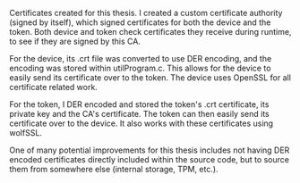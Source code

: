 Certificates created for this thesis. I created a custom certificate authority (signed by itself), which signed certificates for both the device and the token. Both device and token check certificates they receive during runtime, to see if they are signed by this CA.

For the device, its .crt file was converted to use DER encoding, and the encoding was stored within utilProgram.c. This allows for the device to easily send its certificate over to the token. The device uses OpenSSL for all certificate related work.

For the token, I DER encoded and stored the token's .crt certificate, its private key and the CA's certificate. The token can then easily send its certificate over to the device. It also works with these certificates using wolfSSL.

One of many potential improvements for this thesis includes not having DER encoded certificates directly included within the source code, but to source them from somewhere else (internal storage, TPM, etc.).
